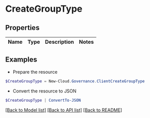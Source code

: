 # CreateGroupType
## Properties

Name | Type | Description | Notes
------------ | ------------- | ------------- | -------------

## Examples

- Prepare the resource
```powershell
$CreateGroupType = New-Cloud.Governance.ClientCreateGroupType 
```

- Convert the resource to JSON
```powershell
$CreateGroupType | ConvertTo-JSON
```

[[Back to Model list]](../README.md#documentation-for-models) [[Back to API list]](../README.md#documentation-for-api-endpoints) [[Back to README]](../README.md)

